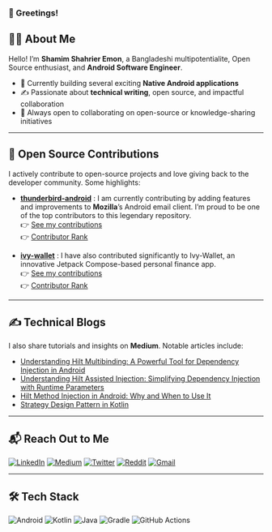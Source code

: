 ### 👋 Greetings!

## 👨‍💻 About Me

Hello! I’m **Shamim Shahrier Emon**, a Bangladeshi multipotentialite, Open Source enthusiast, and **Android Software Engineer**.

- 🔭 Currently building several exciting **Native Android applications**
- ✍️ Passionate about **technical writing**, open source, and impactful collaboration
- 👯 Always open to collaborating on open-source or knowledge-sharing initiatives

---

## 🧩 Open Source Contributions

I actively contribute to open-source projects and love giving back to the developer community. Some highlights:

- [**thunderbird-android**](https://github.com/thunderbird/thunderbird-android) : I am currently contributing by adding features and improvements to <b>Mozilla</b>’s Android email client. I’m proud to be one of the top contributors to this legendary repository.
  <br />👉 [See my contributions](https://github.com/thunderbird/thunderbird-android/pulls?q=is%3Apr+author%3Ashamim-emon+is%3Aclosed)
  <br />👉 [Contributor Rank](https://github.com/thunderbird/thunderbird-android/graphs/contributors)

- [**ivy-wallet**](https://github.com/Ivy-Apps/ivy-wallet) : I have also contributed significantly to Ivy-Wallet, an innovative Jetpack Compose-based personal finance app.
  <br />👉 [See my contributions](https://github.com/Ivy-Apps/ivy-wallet/pulls?q=is%3Apr+is%3Aclosed+author%3Ashamim-emon)
  <br />👉 [Contributor Rank](https://github.com/Ivy-Apps/ivy-wallet/graphs/contributors)
---

## ✍️ Technical Blogs

I also share tutorials and insights on **Medium**. Notable articles include:

- [Understanding Hilt Multibinding: A Powerful Tool for Dependency Injection in Android](https://medium.com/@emon.dev.bd/understanding-hilt-multibinding-a-powerful-tool-for-dependency-injection-in-android-335327f592cf)
- [Understanding Hilt Assisted Injection: Simplifying Dependency Injection with Runtime Parameters](https://medium.com/@emon.dev.bd/understanding-hilt-assisted-injection-simplifying-dependency-injection-with-runtime-parameters-ec2c88d18be6)
- [Hilt Method Injection in Android: Why and When to Use It](https://medium.com/@emon.dev.bd/hilt-method-injection-in-android-why-and-when-to-use-it-4014a9f6a614)
- [Strategy Design Pattern in Kotlin](https://medium.com/@emon.dev.bd/strategy-design-pattern-in-kotlin-e9d61ad78ffb)

---

## 📬 Reach Out to Me

[![LinkedIn](https://img.shields.io/badge/LinkedIn-0077B5?style=for-the-badge&logo=linkedin&logoColor=white)](https://www.linkedin.com/in/emon-se/)
[![Medium](https://img.shields.io/badge/Medium-12100E?style=for-the-badge&logo=medium&logoColor=white)](https://medium.com/@emon.dev.bd)
[![Twitter](https://img.shields.io/badge/X-000000?style=for-the-badge&logo=x&logoColor=white)](https://www.twitter.com/emon9891/)
[![Reddit](https://img.shields.io/badge/Reddit-FF4500?style=for-the-badge&logo=reddit&logoColor=white)](https://www.reddit.com/user/SSEmon)
[![Gmail](https://img.shields.io/badge/Gmail-D14836?style=for-the-badge&logo=gmail&logoColor=white)](mailto:emon9891@gmail.com)

---

## 🛠️ Tech Stack

![Android](https://img.shields.io/badge/Android-3DDC84?style=for-the-badge&logo=android&logoColor=white)
![Kotlin](https://img.shields.io/badge/Kotlin-B125EA?style=for-the-badge&logo=kotlin&logoColor=white)
![Java](https://img.shields.io/badge/java-%23ED8B00.svg?style=for-the-badge&logo=openjdk&logoColor=white)
![Gradle](https://img.shields.io/badge/Gradle-02303A.svg?style=for-the-badge&logo=Gradle&logoColor=white)
![GitHub Actions](https://img.shields.io/badge/github%20actions-%232671E5.svg?style=for-the-badge&logo=githubactions&logoColor=white)
